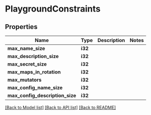 # PlaygroundConstraints

## Properties

Name | Type | Description | Notes
------------ | ------------- | ------------- | -------------
**max_name_size** | **i32** |  | 
**max_description_size** | **i32** |  | 
**max_secret_size** | **i32** |  | 
**max_maps_in_rotation** | **i32** |  | 
**max_mutators** | **i32** |  | 
**max_config_name_size** | **i32** |  | 
**max_config_description_size** | **i32** |  | 

[[Back to Model list]](../README.md#documentation-for-models) [[Back to API list]](../README.md#documentation-for-api-endpoints) [[Back to README]](../README.md)


